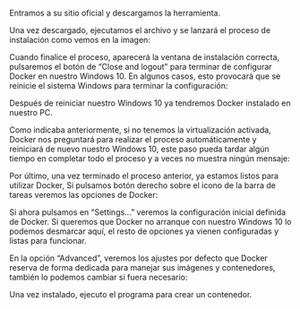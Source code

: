 Entramos a su sitio oficial y descargamos la herramienta.
 
Una vez descargado, ejecutamos el archivo y se lanzará el proceso de instalación como vemos en la imagen:
 
Cuando finalice el proceso, aparecerá la ventana de instalación correcta, pulsaremos el botón de “Close and logout” para terminar de configurar Docker en nuestro Windows 10. En algunos casos, esto provocará que se reinicie el sistema Windows para terminar la configuración:
 
Después de reiniciar nuestro Windows 10 ya tendremos Docker instalado en nuestro PC.
 
Como indicaba anteriormente, si no tenemos la virtualización activada, Docker nos preguntará para realizar el proceso automáticamente y reiniciará de nuevo nuestro Windows 10, este paso pueda tardar algún tiempo en completar todo el proceso y a veces no muestra ningún mensaje:
 
Por último, una vez terminado el proceso anterior, ya estamos listos para utilizar Docker, Si pulsamos botón derecho sobre el icono de la barra de tareas veremos las opciones de Docker:
 
Si ahora pulsamos en “Settings…” veremos la configuración inicial definida de Docker. Si queremos que Docker no arranque con nuestro Windows 10 lo podemos desmarcar aquí, el resto de opciones ya vienen configuradas y listas para funcionar.
 
En la opción “Advanced”, veremos los ajustes por defecto que Docker reserva de forma dedicada para manejar sus imágenes y contenedores, también lo podemos cambiar si fuera necesario:
 
Una vez instalado, ejecuto el programa para crear un contenedor.

